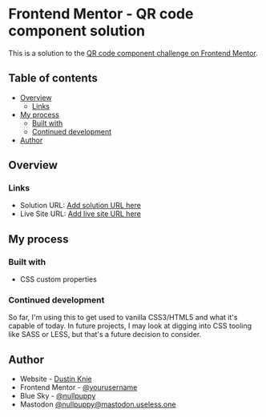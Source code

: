 # Frontend Mentor - QR code component solution

This is a solution to the [QR code component challenge on Frontend Mentor](https://www.frontendmentor.io/challenges/qr-code-component-iux_sIO_H).

## Table of contents

- [Overview](#overview)
  - [Links](#links)
- [My process](#my-process)
  - [Built with](#built-with)
  - [Continued development](#continued-development)
- [Author](#author)


## Overview

### Links

- Solution URL: [Add solution URL here](https://github.com/nullpuppy/frontend-mentor-solutions/tree/main/qr-code-component/)
- Live Site URL: [Add live site URL here](https://nullpuppy.github.io/frontend-mentor-solutions/qr-code-component/)

## My process

### Built with

- CSS custom properties

### Continued development

So far, I'm using this to get used to vanilla CSS3/HTML5 and what it's capable of today. In future projects, I may look at digging into CSS tooling like SASS or LESS, but that's a future decision to consider.

## Author

- Website - [Dustin Knie](https://nullpuppy.github.io)
- Frontend Mentor - [@yourusername](https://www.frontendmentor.io/profile/nullpuppy)
- Blue Sky - [@nullpuppy](https://www.bsky.app/nullpuppy)
- Mastodon [@nullpuppy@mastodon.useless.one](https://mastodon.useless.one/@nullpuppy)
